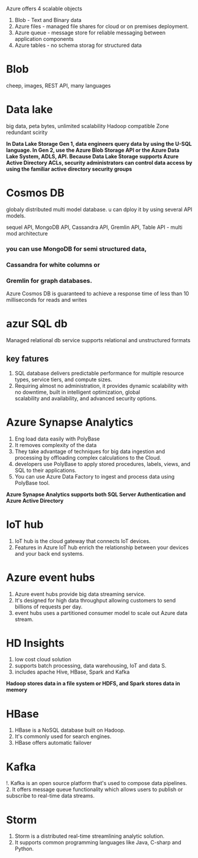 Azure offers 4 scalable objects
1. Blob - Text and Binary data
2. Azure files - managed file shares for cloud or on premises deployment.
3. Azure queue - message store for reliable messaging between application components
4. Azure tables - no schema storag for structured data

# Blob

cheep, images, 
REST API, many languages

# Data lake

big data, peta bytes, 
unlimited scalability
Hadoop compatible
Zone redundant scirity

**In Data Lake Storage Gen 1, data engineers query data by using the U-SQL language. In Gen 2, use the Azure Blob Storage API or the 
Azure Data Lake System, ADLS, API. Because Data Lake Storage supports Azure Active Directory ACLs, security administrators can control 
data access by using the familiar active directory security groups**

# Cosmos DB

globaly distributed multi model database. u can dploy it by using several API models. 

sequel API, MongoDB API, Cassandra API, Gremlin API, Table API - multi mod architecture

### you can use MongoDB for semi structured data, 
### Cassandra for white columns or 
### Gremlin for graph databases.

Azure Cosmos DB is guaranteed to achieve a response time of less than 10 milliseconds for reads and writes

# azur SQL db

Managed relational db service
supports relational and unstructured formats

## key fatures

1. SQL database delivers predictable performance for multiple resource types, service tiers, and compute sizes.
2. Requiring almost no administration, it provides dynamic scalability with no downtime, built in intelligent optimization, global         
   scalability and availability, and advanced security options.


# Azure Synapse Analytics

1. Eng load data easily with PolyBase
2. It removes complexity of the data
3. They take advantage of techniques for big data ingestion and processing by offloading complex calculations to the Cloud.
4. developers use PolyBase to apply stored procedures, labels, views, and SQL to their applications.
5. You can use Azure Data Factory to ingest and process data using PolyBase tool.

**Azure Synapse Analytics supports both SQL Server Authentication and Azure Active Directory**


# IoT hub

1. IoT hub is the cloud gateway that connects IoT devices.
2. Features in Azure IoT hub enrich the relationship between your devices and your back end systems.


# Azure event hubs 

1. Azure event hubs provide big data streaming service.
2. It's designed for high data throughput allowing customers to send billions of requests per day.
3. event hubs uses a partitioned consumer model to scale out Azure data stream.

# HD Insights

1. low cost cloud solution
2. supports batch processing, data warehousing, IoT and data S.
3. includes apache Hive, HBase, Spark and Kafka

**Hadoop stores data in a file system or HDFS, and Spark stores data in memory**

# HBase

1. HBase is a NoSQL database built on Hadoop.
2. It's commonly used for search engines.
3. HBase offers automatic failover


# Kafka

!. Kafka is an open source platform that's used to compose data pipelines.
2. It offers message queue functionality which allows users to publish or subscribe to real-time data streams.

# Storm

1. Storm is a distributed real-time streamlining analytic solution.
2. It supports common programming languages like Java, C-sharp and Python. 

















